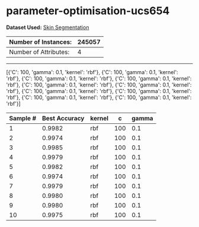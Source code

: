 # parameter-optimisation-ucs654

**Dataset Used:** [Skin Segmentation](https://archive.ics.uci.edu/ml/datasets/skin+segmentation)

| Number of Instances:  | 245057 |
|-----------------------|--------|
| Number of Attributes: | 4      |

---

[{'C': 100, 'gamma': 0.1, 'kernel': 'rbf'},
 {'C': 100, 'gamma': 0.1, 'kernel': 'rbf'},
 {'C': 100, 'gamma': 0.1, 'kernel': 'rbf'},
 {'C': 100, 'gamma': 0.1, 'kernel': 'rbf'},
 {'C': 100, 'gamma': 0.1, 'kernel': 'rbf'},
 {'C': 100, 'gamma': 0.1, 'kernel': 'rbf'},
 {'C': 100, 'gamma': 0.1, 'kernel': 'rbf'},
 {'C': 100, 'gamma': 0.1, 'kernel': 'rbf'},
 {'C': 100, 'gamma': 0.1, 'kernel': 'rbf'},
 {'C': 100, 'gamma': 0.1, 'kernel': 'rbf'}]
 
 | Sample # | Best Accuracy | kernel | c   | gamma |
|----------|---------------|--------|-----|-------|
| 1        | 0.9982        | rbf    | 100 | 0.1   |
| 2        | 0.9974        | rbf    | 100 | 0.1   |
| 3        | 0.9985        | rbf    | 100 | 0.1   |
| 4        | 0.9979        | rbf    | 100 | 0.1   |
| 5        | 0.9982        | rbf    | 100 | 0.1   |
| 6        | 0.9974        | rbf    | 100 | 0.1   |
| 7        | 0.9979        | rbf    | 100 | 0.1   |
| 8        | 0.9980        | rbf    | 100 | 0.1   |
| 9        | 0.9980        | rbf    | 100 | 0.1   |
| 10       | 0.9975        | rbf    | 100 | 0.1   |
